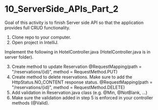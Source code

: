 # 10_ServerSide_APIs_Part_2

Goal of this activity is to finish Server side API so that the application provides full CRUD functionality. 

1. Clone repo to your computer.
2. Open project in IntelliJ.

Implement the following in HotelController.java (HotelController.java is in server folder).

3. Create method to update Reservation
	@RequestMapping(path = "/reservations/{id}", method = RequestMethod.PUT)
4. Create method to delete reservations. Make sure to add the HttpStatus.NO_CONTENT response status.
	@RequestMapping(path = "/reservations/{id}", method = RequestMethod.DELETE)
5. Add validation in Reservation.java class (e.g. @Min, @NotBlank, ...)
6. Make sure the validation added in step 5 is enforced in your controller methods (@Valid).